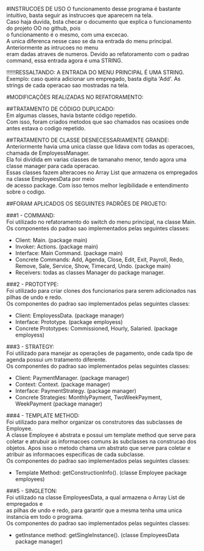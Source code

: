 #INSTRUCOES DE USO
O funcionamento desse programa é bastante intuitivo, basta seguir as instrucoes que aparecem na tela.  
Caso haja duvida, bsta checar o documento que explica o funcionamento do projeto OO no github, pois  
o funcionamento é o mesmo, com uma excecao.  
A unica diferenca nesse caso se da na entrada do menu principal. Anteriormente as intrucoes no menu  
eram dadas atraves de numeros. Devido ao refatoramento com o padrao command, essa entrada agora é uma STRING.  
  
!!!!!!RESSALTANDO: A ENTRADA DO MENU PRINCIPAL É UMA STRING.  
Exemplo: caso queira adicionar um empregado, basta digita 'Add'. As strings de cada operacao sao mostradas na tela.  
                    
                      
#MODIFICAÇÕES REALIZADAS NO REFATORAMENTO:

##TRATAMENTO DE CÓDIGO DUPLICADO:   
Em algumas classes, havia bstante código repetido.  
Com isso, foram criados metodos que sao chamados nas ocasioes onde antes estava o codigo repetido.  

##TRATAMENTO DE CLASSE DESNECESSARIAMENTE GRANDE:  
Anteriormente havia uma unica classe que lidava com todas as operacoes, chamada de EmployessManager.  
Ela foi dividida em varias classes de tamanaho menor, tendo agora uma classe manager para cada operacao.  
Essas classes fazem alteracoes no Array List que armazena os empregados na classe EmployeesData por meio  
de acesso package. Com isso temos melhor legibilidade e entendimento sobre o codigo.  

##FORAM APLICADOS OS SEGUINTES PADRÕES DE PROJETO:  
  
###1 - COMMAND:  
Foi utilizado no refatoramento do switch do menu principal, na classe Main.  
Os componentes do padrao sao implementados pelas seguintes classes:
- Client: Main. (package main)  
- Invoker: Actions. (package main)  
- Interface: Main Command. (package main)  
- Concrete Commands: Add, Agenda, Close, Edit, Exit, Payroll, Redo,   
Remove, Sale, Service, Show, Timecard, Undo. (packge main)  
- Receivers: todas as classes Manager do package manager.  

###2 - PROTOTYPE:  
Foi utilizado para criar clones dos funcionarios para serem adicionados nas
pilhas de undo e redo.  
Os componentes do padrao sao implementados pelas seguintes classes:  
- Client: EmployessData. (package manager)
- Interface: Prototype. (package employess)
- Concrete Prototypes: Commissioned, Hourly, Salaried. (package employess)

###3 - STRATEGY:  
Foi utilizado para manejar as operações de pagamento, onde cada tipo de
agenda possui um tratamento diferente.  
Os componentes do padrao sao implementados pelas seguintes classes:  
- Client: PaymentManager. (package manager)
- Context: Context. (package manager)
- Interface: PaymentStrategy. (package manager)
- Concrete Strategies: MonthlyPayment, TwoWeekPayment, WeekPayment (package manager)

###4 - TEMPLATE METHOD:  
Foi utilizado para melhor organizar os construtores das subclasses de Employee.  
A classe Employee é abstrata e possui um template method que serve para coletar
e atrubuir as informacoes comuns às subclasses na construcao dos objetos.  Apos isso
o metodo chama um abstrato que serve para coletar e atribuir as informacoes especificas
de cada subclasse.  
Os componentes do padrao sao implementados pelas seguintes classes:  
- Template Method: getConstructionInfo(). (classe Employee package employees)

###5 - SINGLETON:  
Foi utilizado na classe EmployeesData, a qual armazena o Array List de empregados e  
as pilhas de undo e redo, para garantir que a mesma tenha uma unica instancia em todo o programa.  
Os componentes do padrao sao implementados pelas seguintes classes:  
- getInstance method: getSingleInstance(). (classe EmployeesData package manager)